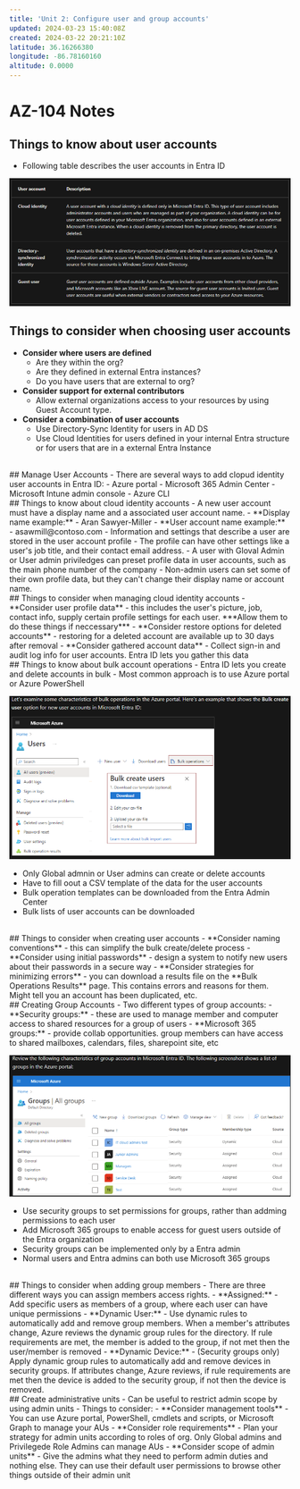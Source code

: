 ```yaml
---
title: 'Unit 2: Configure user and group accounts'
updated: 2024-03-23 15:40:08Z
created: 2024-03-22 20:21:10Z
latitude: 36.16266380
longitude: -86.78160160
altitude: 0.0000
---
```


# AZ-104 Notes
## Things to know about user accounts
- Following table describes the user accounts in Entra ID


![Screenshot 2024-03-23 093411.png](../_resources/Screenshot%202024-03-23%20093411.png)

## Things to consider when choosing user accounts
- **Consider where users are defined**
	- Are they within the org?
	- Are they defined in external Entra instances?
	- Do you have users that are external to org?
- **Consider support for external contributors**
	- Allow external organizations access to your resources by using Guest Account type.
- **Consider a combination of user accounts**
	- Use Directory-Sync Identity for users in AD DS
	- Use Cloud Identities for users defined in your internal Entra structure or for users that are in a external Entra Instance 
<br>
## Manage User Accounts
- There are several ways to add clopud identity user accounts in Entra ID:
	- Azure portal
	- Microsoft 365 Admin Center
	- Microsoft Intune admin console
	- Azure CLI
<br>
## Things to know about cloud identity accounts
- A new user account must have a display name and a associated user account name.
	- **Display name example:**
		- Aran Sawyer-Miller
	- **User account name example:**
		- asawmill@contoso.com
- Information and settings that describe a user are stored in the user account profile
- The profile can have other settings like a user's job title, and their contact email address.
- A user with Gloval Admin or User admin priviledges can preset profile data in user accounts, such as the main phone number of the company
- Non-admin users can set some of their own profile data, but they can't change their display name or account name.
<br>
## Things to consider when managing cloud identity accounts
- **Consider user profile data**
	- this includes the user's picture, job, contact info, supply certain profile settings for each user. ***Allow them to do these things if neccessary***
- **Consider restore options for deleted accounts**
	- restoring for a deleted account are available up to 30 days after removal
- **Consider gathered account data**
	- Collect sign-in and audit log info for user accounts. Entra ID lets you gather this data
<br>
## Things to know about bulk account operations
- Entra ID lets you create and delete accounts in bulk
- Most common approach is to use Azure portal or Azure PowerShell


![Screenshot 2024-03-23 095505.png](../_resources/Screenshot%202024-03-23%20095505.png)

- Only Global admnin or User admins can create or delete accounts 
- Have to fill oout a CSV template of the data for the user accounts
- Bulk operation templates can be downloaded from the Entra Admin Center
- Bulk lists of user accounts can be downloaded
<br>
## Things to consider when creating user accounts
- **Consider naming conventions**
	- this can simplify the bulk create/delete process
- **Consider using initial passwords**
	- design a system to notify new users about their passwords in a secure way
- **Consider strategies for minimizing errors**
	- you can download a results file on the **Bulk Operations Results** page. This contains errors and reasons for them. Might tell you an account has been duplicated, etc.
<br>
## Creating Group Accounts
- Two different types of group accounts:
	- **Security groups:**
		- these are used to manage member and computer access to shared resources for a group of users
	- **Microsoft 365 groups:**
		- provide collab opportunities. group members can have access to shared mailboxes, calendars, files, sharepoint site, etc


![Screenshot 2024-03-23 101612.png](../_resources/Screenshot%202024-03-23%20101612.png)

- Use security groups to set permissions for groups, rather than addming permissions to each user
- Add Microsoft 365 groups to enable access for guest users outside of the Entra organization
- Security groups can be implemented only by a Entra admin
- Normal users and Entra admins can both use Microsoft 365 groups
<br>
## Things to consider when adding group members
- There are three different ways you can assign members access rights.
	- **Assigned:**
		- Add specific users as members of a group, where each user can have unique permissions
	- **Dynamic User:**
		- Use dynamic rules to automatically add and remove group members. When a member's attributes change, Azure reviews the dynamic group rules for the directory. If rule requirements are met, the member is added to the group, if not met then the user/member is removed
	- **Dynamic Device:**
		- (Security groups only) Apply dynamic group rules to automatically add and remove devices in security groups. If attributes change, Azure reviews, if rule requirements are met then the device is added to the security group, if not then the device is removed.
<br>
## Create administrative units
- Can be useful to restrict admin scope by using admin units 
- Things to consider:
	- **Consider management tools**
		- You can use Azure portal, PowerShell, cmdlets and scripts, or Microsoft Graph to manage your AUs
	- **Consider role requirements**
		- Plan your strategy for admin units according to roles of org. Only Global admins and Privilegede Role Admins can manage AUs
	- **Consider scope of admin units**
		- Give the admins what they need to perform admin duties and nothing else. They can use their default user permissions to browse other things outside of their admin unit
